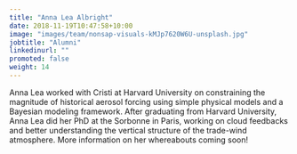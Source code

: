 ```yaml
---
title: "Anna Lea Albright"
date: 2018-11-19T10:47:58+10:00
image: "images/team/nonsap-visuals-kMJp7620W6U-unsplash.jpg"
jobtitle: "Alumni"
linkedinurl: ""
promoted: false
weight: 14
---
```


Anna Lea worked with Cristi at Harvard University on constraining the magnitude of historical aerosol forcing using simple physical models and a Bayesian modeling framework. After graduating from Harvard University, Anna Lea did her PhD at the Sorbonne in Paris, working on cloud feedbacks and better understanding the vertical structure of the trade-wind atmosphere. More information on her whereabouts coming soon! 